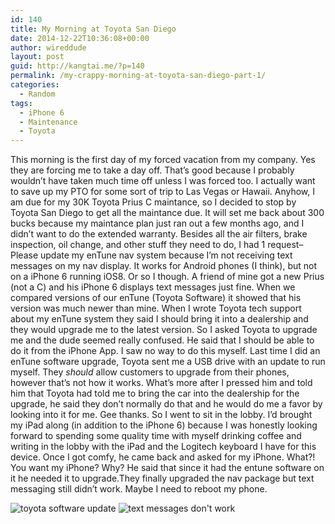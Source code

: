```yaml
---
id: 140
title: My Morning at Toyota San Diego
date: 2014-12-22T10:36:08+00:00
author: wireddude
layout: post
guid: http://kangtai.me/?p=140
permalink: /my-crappy-morning-at-toyota-san-diego-part-1/
categories:
  - Random
tags:
  - iPhone 6
  - Maintenance
  - Toyota
---
```

This morning is the first day of my forced vacation from my company. Yes they are forcing me to take a day off. That&#8217;s good because I probably wouldn&#8217;t have taken much time off unless I was forced too. I actually want to save up my PTO for some sort of trip to Las Vegas or Hawaii. Anyhow, I am due for my 30K Toyota Prius C maintance, so I decided to stop by Toyota San Diego to get all the maintance due. It will set me back about 300 bucks because my maintance plan just ran out a few months ago, and I didn&#8217;t want to do the extended warranty. Besides all the air filters, brake inspection, oil change, and other stuff they need to do, I had 1 request&#8211;Please update my enTune nav system because I&#8217;m not receiving text messages on my nav display. It works for Android phones (I think), but not on a iPhone 6 running iOS8. Or so I though. A friend of mine got a new Prius (not a C) and his iPhone 6 displays text messages just fine. When we compared versions of our enTune (Toyota Software) it showed that his version was much newer than mine. When I wrote Toyota tech support about my enTune system they said I should bring it into a dealership and they would upgrade me to the latest version. So I asked Toyota to upgrade me and the dude seemed really confused. He said that I should be able to do it from the iPhone App. I saw no way to do this myself. Last time I did an enTune software upgrade, Toyota sent me a USB drive with an update to run myself. They _should_ allow customers to upgrade from their phones, however that&#8217;s not how it works. What&#8217;s more after I pressed him and told him that Toyota had told me to bring the car into the dealership for the upgrade, he said they don&#8217;t normally do that and he would do me a favor by looking into it for me. Gee thanks. So I went to sit in the lobby. I&#8217;d brought my iPad along (in addition to the iPhone 6) because I was honestly looking forward to spending some quality time with myself drinking coffee and writing in the lobby with the iPad and the Logitech keyboard I have for this device. Once I got comfy, he came back and asked for my iPhone. What?! You want my iPhone? Why? He said that since it had the entune software on it he needed it to upgrade.They finally upgraded the nav package but text messaging still didn&#8217;t work. Maybe I need to reboot my phone.

<img src="http://i2.wp.com/media.davidkanter.com/software-2014-12-23-11-19.jpg?w=604" alt="toyota software update" data-recalc-dims="1" />

<img src="http://i0.wp.com/media.davidkanter.com/Photo-2014-12-23-11-26.jpg?w=604" alt="text messages don't work" data-recalc-dims="1" />